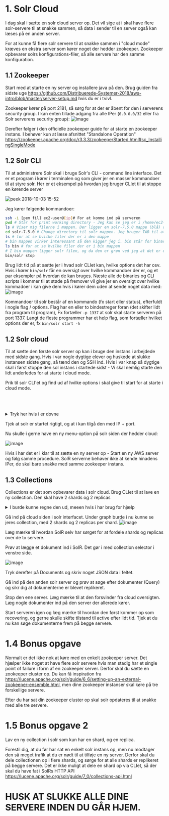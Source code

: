 # 1. Solr Cloud

I dag skal i sætte en solr cloud server op. Det vil sige at i skal have flere solr-servere til at snakke sammen, så data i sender til en server også kan læses på en anden server.

For at kunne få flere solr servere til at snakke sammen i "cloud mode" kræves en ekstra server som kører noget der hedder zookeeper. Zookeeper opbevarer solrs konfigurations-filer, så alle servere har den samme konfiguration.

## 1.1 Zookeeper
Start med at starte en ny server og installere java på den. Brug guiden fra sidste uge https://github.com/Distribuerede-Systemer-2018/aws-intro/blob/master/server-setup.md hvis du er i tvivl.

Zookeeper kører på port 2181, så sørg for at der er åbent for den i serverens security group. I kan enten tillade adgang fra alle IPer (`0.0.0.0/32` eller fra Solr serverens security group):
![image](https://user-images.githubusercontent.com/1210224/46413913-4d083880-c722-11e8-801b-a80b1538814e.png)

Derefter følger i den officielle zookeeper guide for at starte en zookeeper instans. I behøver kun at læse afsnittet "Standalone Operation"
https://zookeeper.apache.org/doc/r3.3.3/zookeeperStarted.html#sc_InstallingSingleMode

## 1.2 Solr CLI
Til at administrere Solr skal i bruge Solr's CLI - command line interface. Det er et program i kører i terminalen og som giver jer en masser kommandoer til at styre solr. Her er et eksempel på hvordan jeg bruger CLIet til at stoppe en kørende server

![peek 2018-10-03 15-52](https://user-images.githubusercontent.com/1210224/46414871-5a262700-c724-11e8-95f7-462d4312192b.gif)

Jeg kører følgende kommandoer:
```bash
ssh -i [pem fil] ec2-user@[ip]# For at komme ind på serveren
pwd # Står for print working directory - Jeg kan se jeg er i /home/ec2-user
ls # Viser mig filerne i mappen. Der ligger en solr-7.5.0 mappe (blå) og en solr-7.5.0.tgz fil (rød)
cd solr-7.5.0 # Change directory til solr mappen. Jeg bruger TAB til at auto-complete mappe-navnet
ls # for at se hvilke filer der er i den mappe
# bin mappen virker interessant så den kigger jeg i. bin står for binary, altså programmer
ls bin # for at se hvilke filer der er i bin mappen
# I bin mappen ligger solr filen, og da den er grøn ved jeg at det er et program som jeg kan køre. Derfor
bin/solr stop
```

Brug lidt tid på at sætte jer i hvad solr CLIet kan, hvilke options det har osv. Hvis i kører `bin/solr` får en oversigt over hvilke kommandoer der er, og et par eksempler på hvordan de kan bruges. Næste alle de binaries og CLI scripts i kommer til at støde på fremover vil give jer en oversigt over hvilke kommadoer i kan give dem hvis i kører dem uden at sende noget data med: 
![image](https://user-images.githubusercontent.com/1210224/46431579-7342ce00-c74c-11e8-82eb-f89e37779afd.png)

Kommandoer til solr består af en kommando (fx start eller status), efterfuldt i nogle flag / options. Flag har en eller to bindestreger foran (det skifter lidt fra program til program), Fx fortæller `-p 1337` at solr skal starte serveren på port 1337. Langt de fleste programmer har et help flag, som fortæller hvilket options der er, fx `bin/solr start -h`

## 1.2 Solr cloud
Til at sætte den første solr server op kan i bruge den instans i arbejdede med sidste gang. Hvis i var nogle dygtige elever og huskede at slukke instansen sidste gang, så tænd den og SSH ind. Hvis i var knap så dygtige skal i først stoppe den sol instans i startede sidst - Vi skal nemlig starte den lidt anderledes for at starte i cloud mode.

Prik til solr CLI'et og find ud af hvilke options i skal give til start for at starte i cloud mode.



<br />
<br />
<br />

<details><summary>Tryk her hvis i er dovne</summary>
  <p>
    
```bash
bin/solr start -cloud -z [zookeeper ip]:[zookeeper port]
```
  </p>
</details>

Tjek at solr er startet rigtigt, og at i kan tilgå den med IP + port.

Nu skulle i gerne have en ny menu-option på solr siden der hedder cloud:

![image](https://user-images.githubusercontent.com/1210224/46432088-a5a0fb00-c74d-11e8-9c57-d2fafe6063f4.png)

Hvis i har det er i klar til at sætte en ny server op - Start en ny AWS server og følg samme procedure. SolR serverne behøver ikke at kende hinadens IPer, de skal bare snakke med samme zookeeper instans.

## 1.3 Collections
Collections er det som opbevarer data i solr cloud. Brug CLIet til at lave en ny collection. Den skal have 2 shards og 2 replicas

<details><summary>I burde kunne regne den ud, meeen hvis i har brug for hjælp</summary>
  <p>

```bash
bin/solr create_collection -c min_collection -shards 2 -replicationFactor 2
```


  </p>
</details>

Gå ind på cloud siden i solr interfacet. Under graph burde i nu kunne se jeres collection, med 2 shards og 2 replicas per shard. 
![image](https://user-images.githubusercontent.com/1210224/46432413-822a8000-c74e-11e8-8d17-f859e1582261.png)

Læg mærke til hvordan SolR selv har sørget for at fordele shards og replicas over de to servere.

Prøv at lægge et dokument ind i SolR. Det gør i med collection selector i venstre side.

![image](https://user-images.githubusercontent.com/1210224/46432541-cfa6ed00-c74e-11e8-92f9-556cd225e0a1.png)

Tryk derefter på Documents og skriv noget JSON data i feltet.

Gå ind på den anden solr server og prøv at søge efter dokumenter (Query) og sikr dig at dokumenterne er blevet replikeret.

Stop den ene server. Læg mærke til at den forsvinder fra cloud oversigten. 
Læg nogle dokumenter ind på den server der allerede kører.

Start serveren igen og læg mærke til hvordan den først kommer op som recovering, og gerne skulle skifte tilstand til active efter lidt tid. Tjek at du nu kan søge dokumenterne frem på begge servere.


# 1.4 Bonus opgave
Normalt er det ikke nok at køre med en enkelt zookeeper server. Det hjælper ikke noget at have flere solr servere hvis man stadig har et single point of failure i form af en zookeeper server. Derfor skal du sætte en zookeeper cluster op. Du kan få inspiration fra https://lucene.apache.org/solr/guide/6_6/setting-up-an-external-zookeeper-ensemble.html, men dine zookeeper instanser skal køre på tre forskellige servere.

Efter du har sat din zookeeper cluster op skal solr opdateres til at snakke med alle tre servere.

# 1.5 Bonus opgave 2
Lav en ny collection i solr som kun har en shard, og en replica.

Forestil dig, at du før har sat en enkelt solr instans op, men nu modtager den så meget trafik at du er nødt til at tilføje en ny server. Derfor skal du dele collectionen op i flere shards, og sørge for at alle shards er replikeret på begge servere. Det er ikke muligt at dele en shard op via CLIet, så der skal du have fat i SolRs HTTP API https://lucene.apache.org/solr/guide/7_0/collections-api.html

# HUSK AT SLUKKE ALLE DINE SERVERE INDEN DU GÅR HJEM.
